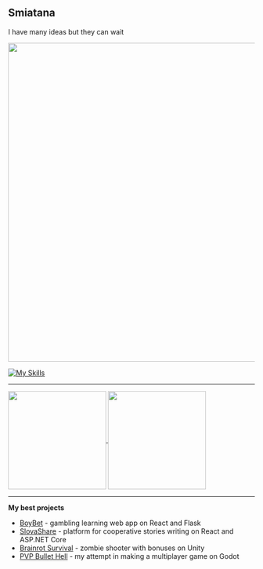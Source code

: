 ## Smiatana

I have many ideas but they can wait

<img src="https://github.com/user-attachments/assets/8451d353-b050-4550-b212-44264b6148da" width="650" />


[![My Skills](https://skillicons.dev/icons?i=js,react,vite,py,flask,cs,dotnet,unity,godot,mysql,sqlite,docker)](https://skillicons.dev)

---

<a href="https://github.com/anuraghazra/github-readme-stats">
  <img height=200 align="center" src="https://github-readme-stats.vercel.app/api?username=PolarMonke&theme=omni" />
</a>
<a href="https://github.com/anuraghazra/convoychat">
  <img height=200 align="center" src="https://github-readme-stats.vercel.app/api/top-langs?username=PolarMonke&layout=compact&langs_count=8&card_width=320&theme=omni" />
</a>

---

**My best projects**

- <a href="https://github.com/PolarMonke/gambling">BoyBet</a> - gambling learning web app on React and Flask
- <a href="https://github.com/PolarMonke/SlovaShare">SlovaShare</a> - platform for cooperative stories writing on React and ASP.NET Core
- <a href="https://github.com/PolarMonke/FPS">Brainrot Survival</a> - zombie shooter with bonuses on Unity
- <a href="https://github.com/PolarMonke/pvpbullethell">PVP Bullet Hell</a> - my attempt in making a multiplayer game on Godot



